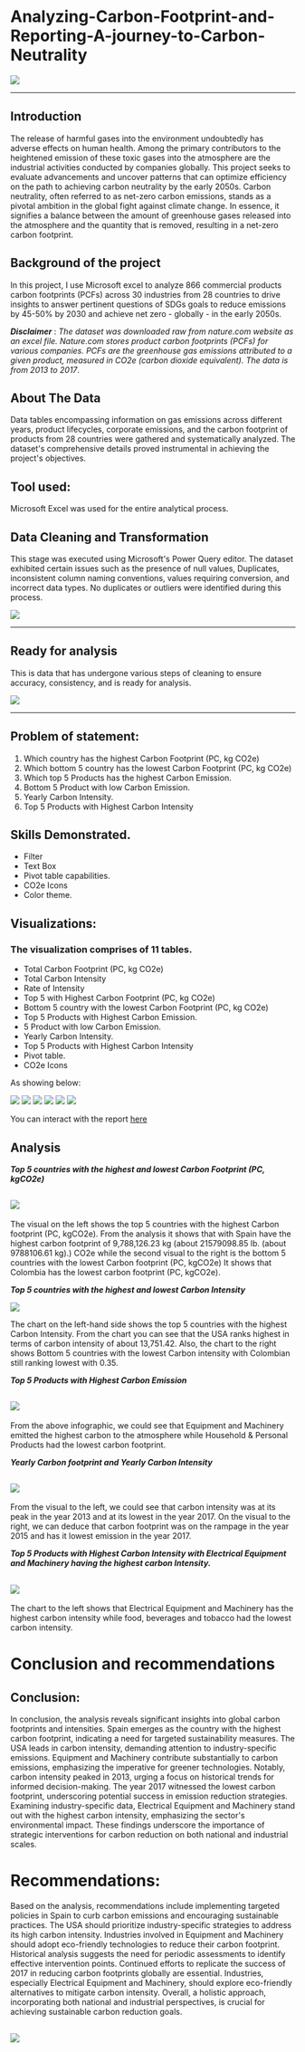 # Analyzing-Carbon-Footprint-and-Reporting-A-journey-to-Carbon-Neutrality

![](N9.png)
___
## Introduction
The release of harmful gases into the environment undoubtedly has adverse effects on human health. Among the primary contributors to the heightened emission of these toxic gases into the atmosphere are the industrial activities conducted by companies globally. 
This project seeks to evaluate advancements and uncover patterns that can optimize efficiency on the path to achieving carbon neutrality by the early 2050s.
Carbon neutrality, often referred to as net-zero carbon emissions, stands as a pivotal ambition in the global fight against climate change. In essence, it signifies a balance between the amount of greenhouse gases released into the atmosphere and the quantity that is removed, resulting in a net-zero carbon footprint.

## Background of the project 
In this project, I use Microsoft excel to analyze 866 commercial products carbon footprints (PCFs) across 30 industries from 28 countries to drive insights to answer pertinent questions of SDGs goals to reduce emissions by 45-50% by 2030 and achieve net zero - globally - in the early 2050s.

**_Disclaimer_** : _The dataset was downloaded raw from nature.com website as an excel file. Nature.com stores product carbon footprints (PCFs) for various companies. PCFs are the greenhouse gas emissions attributed to a given product, measured in CO2e (carbon dioxide equivalent). The data is from 2013 to 2017_.

## About The Data

Data tables encompassing information on gas emissions across different years, product lifecycles, corporate emissions, and the carbon footprint of products from 28 countries were gathered and systematically analyzed. The dataset's comprehensive details proved instrumental in achieving the project's objectives.

## Tool used: 

Microsoft Excel was used for the entire analytical process.

## Data Cleaning and Transformation
This stage was executed using Microsoft's Power Query editor. The dataset exhibited certain issues such as the presence of null values, Duplicates, inconsistent column naming conventions, values requiring conversion, and incorrect data types. No duplicates or outliers were identified during this process.

![](QueryEditor.png)
___
## Ready for analysis

This is data that has undergone various steps of cleaning to ensure accuracy, consistency, and is ready for analysis.

![](capstone7.png)
___
## Problem of statement:
1.  Which country has the highest Carbon Footprint (PC, kg CO2e)
2.  Which bottom 5 country has the lowest Carbon Footprint (PC, kg CO2e)
3.  Which top 5 Products has the highest Carbon Emission.
4.  Bottom 5 Product with low Carbon Emission.
5.  Yearly Carbon Intensity.
6.  Top 5 Products with Highest Carbon Intensity
   
## Skills Demonstrated.

- Filter
- Text Box
- Pivot table capabilities.
- CO2e Icons
- Color theme.

## Visualizations: 

### The visualization comprises of 11 tables.

- Total Carbon Footprint (PC, kg CO2e)
- Total Carbon Intensity
- Rate of Intensity
- Top 5 with Highest Carbon Footprint (PC, kg CO2e)
- Bottom 5 country with the lowest Carbon Footprint (PC, kg CO2e)
- Top 5 Products with Highest Carbon Emission.
- 5 Product with low Carbon Emission.
- Yearly Carbon Intensity.
- Top 5 Products with Highest Carbon Intensity
- Pivot table.
- CO2e Icons

As showing below:

![](N1.PNG)
![](N2.PNG)
![](N3.PNG)
![](N4.PNG)
![](N5.PNG)
![](N6.PNG)



You can interact with the report [here](https://ihvnigeria-my.sharepoint.com/:x:/g/personal/imichael_ihvnigeria_org/EYgCxk0L2IZCmtvK34yi4B8BBsBDiCv7n5DZ1nfxzTZKmg?e=RQNwsr)

## Analysis

**_Top 5 countries with the highest and lowest Carbon Footprint (PC, kgCO2e)_**

![](N2.PNG)
---

The visual on the left shows the top 5 countries with the highest Carbon footprint (PC, kgCO2e). From the analysis it shows that with Spain have the highest carbon footprint of 9,788,126.23 kg (about 21579098.85 lb. (about 9788106.61 kg).) CO2e while the second visual to the right is the bottom 5 countries with the lowest Carbon footprint (PC, kgCO2e) It shows that Colombia has the lowest carbon footprint (PC, kgCO2e).

**_Top 5 countries with the highest and lowest Carbon Intensity_**

![](N3.PNG)

The chart on the left-hand side shows the top 5 countries with the highest Carbon Intensity. From the chart you can see that the USA ranks highest in terms of carbon intensity of about 13,751.42. Also, the chart to the right shows Bottom 5 countries with the lowest Carbon intensity with Colombian still ranking lowest with 0.35.


**_Top 5 Products with Highest Carbon Emission_**

![](N4.PNG)
---

From the above infographic, we could see that Equipment and Machinery emitted the highest carbon to the atmosphere while Household & Personal Products had the lowest carbon footprint.


**_Yearly Carbon footprint and Yearly Carbon Intensity_** 

![](N5.PNG)
---

From the visual to the left, we could see that carbon intensity was at its peak in the year 2013 and at its lowest in the year 2017. On the visual to the right, we can deduce that carbon footprint was on the rampage in the year 2015 and has it lowest emission in the year 2017.


**_Top 5 Products with Highest Carbon Intensity with Electrical Equipment and Machinery having the highest carbon Intensity._**


![](N6.PNG)
---

The chart to the left shows that Electrical Equipment and Machinery has the highest carbon intensity while food, beverages and tobacco had the lowest carbon intensity.

# Conclusion and recommendations


## Conclusion: 


In conclusion, the analysis reveals significant insights into global carbon footprints and intensities. Spain emerges as the country with the highest carbon footprint, indicating a need for targeted sustainability measures. The USA leads in carbon intensity, demanding attention to industry-specific emissions. Equipment and Machinery contribute substantially to carbon emissions, emphasizing the imperative for greener technologies. Notably, carbon intensity peaked in 2013, urging a focus on historical trends for informed decision-making. The year 2017 witnessed the lowest carbon footprint, underscoring potential success in emission reduction strategies. Examining industry-specific data, Electrical Equipment and Machinery stand out with the highest carbon intensity, emphasizing the sector's environmental impact. These findings underscore the importance of strategic interventions for carbon reduction on both national and industrial scales.


# Recommendations: 


Based on the analysis, recommendations include implementing targeted policies in Spain to curb carbon emissions and encouraging sustainable practices. The USA should prioritize industry-specific strategies to address its high carbon intensity. Industries involved in Equipment and Machinery should adopt eco-friendly technologies to reduce their carbon footprint. Historical analysis suggests the need for periodic assessments to identify effective intervention points. Continued efforts to replicate the success of 2017 in reducing carbon footprints globally are essential. Industries, especially Electrical Equipment and Machinery, should explore eco-friendly alternatives to mitigate carbon intensity. Overall, a holistic approach, incorporating both national and industrial perspectives, is crucial for achieving sustainable carbon reduction goals.


![](N8.png)
---
